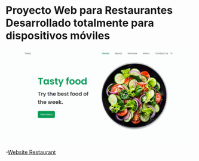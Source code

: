 # Proyecto Web para Restaurantes Desarrollado totalmente para dispositivos móviles

![Website Restaurant ](./assets/img/restaurant.jpg)


-[Website Restaurant ](https://jhonpe.github.io/website-restaurant)
